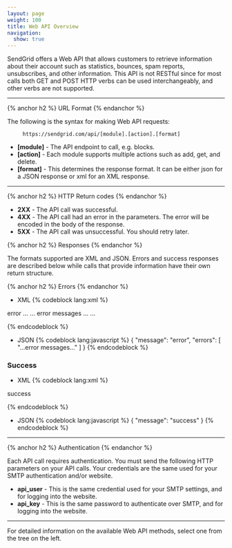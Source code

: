 ```yaml
---
layout: page
weight: 100
title: Web API Overview
navigation:
  show: true
---
```


SendGrid offers a Web API that allows customers to retrieve information about their account such as statistics, bounces, spam reports, unsubscribes, and other information. This API is not RESTful since for most calls both GET and POST HTTP verbs can be used interchangeably, and other verbs are not supported.

* * * * *


{% anchor h2 %} URL Format {% endanchor %}


The following is the syntax for making Web API requests:

`     https://sendgrid.com/api/[module].[action].[format]`

-   **[module]** - The API endpoint to call, e.g. blocks.
-   **[action]** - Each module supports multiple actions such as add, get, and delete.
-   **[format]** - This determines the response format. It can be either json for a JSON response or xml for an XML response.

* * * * *


{% anchor h2 %} HTTP Return codes {% endanchor %}


-   **2XX** - The API call was successful.
-   **4XX** - The API call had an error in the parameters. The error will be encoded in the body of the response.
-   **5XX** - The API call was unsuccessful. You should retry later.


{% anchor h2 %} Responses {% endanchor %}


The formats supported are XML and JSON. Errors and success responses are described below while calls that provide information have their own return structure.


{% anchor h2 %} Errors {% endanchor %}


-   XML 
{% codeblock lang:xml %}
<?xml version="1.0" encoding="ISO-8859-1"?>

<result>
   <message>error</message>
   <errors>
      ...
      <error>... error messages ...</error>
      ...
   </errors>
</result>

{% endcodeblock %}

-   JSON 
{% codeblock lang:javascript %}
{
  "message": "error",
  "errors": [
    "...error messages..."
  ]
}
{% endcodeblock %}


### Success

-   XML 
{% codeblock lang:xml %}
<?xml version="1.0" encoding="ISO-8859-1"?>

<result> success </result>

{% endcodeblock %}

-   JSON 
{% codeblock lang:javascript %}
{
  "message": "success"
}
{% endcodeblock %}


* * * * *


{% anchor h2 %} Authentication {% endanchor %}


Each API call requires authentication. You must send the following HTTP parameters on your API calls. Your credentials are the same used for your SMTP authentication and/or website.

-   **api_user** - This is the same credential used for your SMTP settings, and for logging into the website.
-   **api_key** - This is the same password to authenticate over SMTP, and for logging into the website.

* * * * *

For detailed information on the available Web API methods, select one from the tree on the left.
